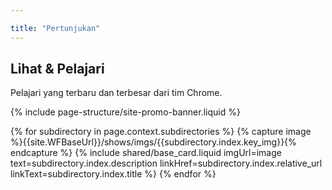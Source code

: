 ```yaml
---

title: "Pertunjukan"
---
```


<div class="wf-subheading">
  <div class="page-content">
    <h2>Lihat &amp; Pelajari</h2>
    <p class="mdl-typography--font-light">
      Pelajari yang terbaru dan terbesar dari tim Chrome.
    </p>
  </div>
</div>

{% include page-structure/site-promo-banner.liquid %}

<div class="page-content">
  <div class="mdl-grid">
    {% for subdirectory in page.context.subdirectories %}
      {% capture image %}{{site.WFBaseUrl}}/shows/imgs/{{subdirectory.index.key_img}}{% endcapture %}
      {% include shared/base_card.liquid imgUrl=image text=subdirectory.index.description linkHref=subdirectory.index.relative_url linkText=subdirectory.index.title %}
    {% endfor %}
  </div>
</div>
